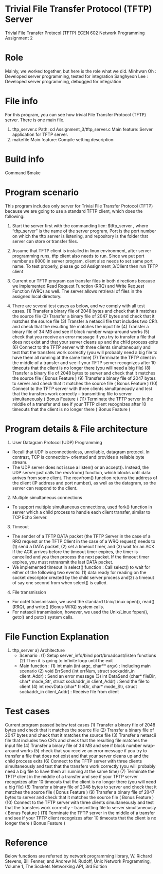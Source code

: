 Trivial File Transfer Protocol (TFTP) Server
===============

Trivial File Transfer Protocol (TFTP)
ECEN 602 Network Programming Assignment 2


Role
===============
Mainly, we worked together, but here is the role what we did.
Minhwan Oh : Developed server programming, tested for integration
Sanghyeon Lee : Developed server programming, debugged for integration 


File info
===============
For this program, you can see how trivial File Transfer Protocol (TFTP) server. There is one main file. 
1. tftp_server.c
Path: cd Assignment_3/tftp_server.c
Main feature: Server application for TFTP server.
2. makefile
Main feature: Compile setting description

Build info
===============
Command $make

Program scenario
===============
This program includes only server for Trivial File Transfer Protocol (TFTP) because we are going to use a standard TFTP client, which does the following:

1. Start the server first with the commanding lien: $tftp_server <Port> <Repository>, where “tftp_server” is the name of the server program,  Port is the port number on which the tftp server is listening, and repository is the folder that server can store or transfer files.

2. Assume that TFTP client is installed in linux environment, after server programming runs, tftp client also needs to run. Since we put port number as 8000 in server program, client also needs to set same port name. To test properly, please go cd Assignment_3/Client then run TFTP client

3. Current our TFTP program can transfer files in both directions because we implemented Read Request Function (RRQ) and Write Request Function (WRQ) as well. The server allows retrieval of files in the assigned local directory.

4. There are several test cases as below, and we comply with all test cases. 
(1) Transfer a binary file of 2048 bytes and check that it matches the source file
(2) Transfer a binary file of 2047 bytes and check that it matches the source file
(3) Transfer a netascii file that includes two CR’s and check that the resulting file matches the input file
(4) Transfer a binary file of 34 MB and see if block number wrap-around works
(5) check that you receive an error message if you try to transfer a file that does not exist and that your server cleans up and the child process exits
(6) Connect to the TFTP server with three clients simultaneously and test that the transfers work correctly (you will probably need a big file to have them all running at the same time)
(7) Terminate the TFTP client in the middle of a transfer and see if your TFTP server recognizes after 10 timeouts that the client is no longer there (you will need a big file)
(8) Transfer a binary file of 2048 bytes to server and check that it matches the source file ( Bonus Feature )
(9) Transfer a binary file of 2047 bytes to server and check that it matches the source file ( Bonus Feature )
(10) Connect to the TFTP server with three clients simultaneously and test that the transfers work correctly – transmitting file to server simultaneously ( Bonus Feature )
(11) Terminate the TFTP server in the middle of a transfer and see if your TFTP client recognizes after 10 timeouts that the client is no longer there ( Bonus Feature )


Program details & File architecture 
===============
1. User Datagram Protocol (UDP) Programming
- Recall that UDP is aconnectionless, unreliable, datagram protocol. In contrast, TCP is connection- oriented and provides a reliable byte stream.
- The UDP server does not issue a listen() or an accept(). Instead, the UDP server just calls the recvfrom() function, which blocks until data arrives from some client. The recvfrom() function returns the address of the client (IP address and port number), as well as the datagram, so the server can respond to the client.

2. Multiple simultaneous connections
- To support multiple simultaneous connections, used fork() function in server which a child process to handle each client transfer, similar to TCP Echo Server.

3. Timeout
- The sender of a TFTP DATA packet (the TFTP Server in the case of a RRQ request or the TFTP Client in the case of a WRQ request) needs to (1) send a DATA packet, (2) set a timeout timer, and (3) wait for an ACK. If the ACK arrives before the timeout timer expires, the timer is cancelled and you then process the next packet. If the timeout timer expires, you must retransmit the last DATA packet.
- We implemented timeout in select() function : Call select() to wait for either of the following two events: (1) data ready for reading on the socket descriptor created by the child server process and(2) a timeout of say one second from when select() is called.

4. File transmission
- For octet transmission, we used the standard Unix/Linux open(), read() (RRQ), and write() (Bonus WRQ) system calls.
- For netascii transmission, however, we used the Unix/Linux fopen(), getc() and putc() system calls.

File Function Explanation
===============
1. tftp_server
a) Architecture 
	- Scenario : 
		(1) Setup server_info/bind port/broadcast/listen functions
		(2) Then it is going to infinite loop until the exit
	- Main function : 
		(1) int main (int argc, char** argv) : Including main scenario
		(2) void ErrSend (int errNum, struct sockaddr_in client_Addr)  : Send an error message
		(3) int DataSend (char* fileDir, char* mode_Str, struct sockaddr_in client_Addr) : Send the file to client
		(4) int recvData (char* fileDir, char* mode_Str, struct sockaddr_in client_Addr) : Receive file from client

Test cases
===============
Current program passed below test cases
(1) Transfer a binary file of 2048 bytes and check that it matches the source file 
(2) Transfer a binary file of 2047 bytes and check that it matches the source file
(3) Transfer a netascii file that includes two CR’s and check that the resulting file matches the input file
(4) Transfer a binary file of 34 MB and see if block number wrap-around works
(5) check that you receive an error message if you try to transfer a file that does not exist and that your server cleans up and the child process exits
(6) Connect to the TFTP server with three clients simultaneously and test that the transfers work correctly (you will probably need a big file to have them all running at the same time)
(7) Terminate the TFTP client in the middle of a transfer and see if your TFTP server recognizes after 10 timeouts that the client is no longer there (you will need a big file)
(8) Transfer a binary file of 2048 bytes to server and check that it matches the source file ( Bonus Feature )
(9) Transfer a binary file of 2047 bytes to server and check that it matches the source file ( Bonus Feature )
(10) Connect to the TFTP server with three clients simultaneously and test that the transfers work correctly – transmitting file to server simultaneously ( Bonus Feature )
(11) Terminate the TFTP server in the middle of a transfer and see if your TFTP client recognizes after 10 timeouts that the client is no longer there ( Bonus Feature )




Reference
===============
Below functions are referred by network programming library, W. Richard Stevens, Bill Fenner, and Andrew M. Rudoff, Unix Network
Programming, Volume 1, The Sockets Networking API, 3rd Edition


